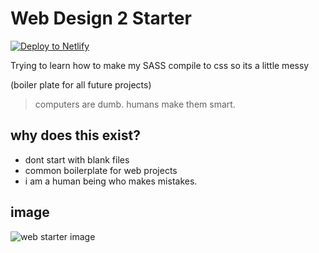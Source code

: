 # Web Design 2 Starter

<a href="https://app.netlify.com/start/deploy?repository=https://github.com/CaelFoster/web2starter">
<img src="https://www.netlify.com/img/deploy/button.svg" alt="Deploy to Netlify"></a>

Trying to learn how to make my SASS compile to css so its a little messy

(boiler plate for all future projects)

> computers are dumb. humans make them smart.

## why does this exist?

- dont start with blank files
- common boilerplate for web projects
- i am a human being who makes mistakes.

## image

![web starter image](https://files.gitbook.com/v0/b/gitbook-x-prod.appspot.com/o/spaces%2FU0HUZWjoFWylOv4oKdRx%2Fuploads%2FYZ49hTrrqwCSbSApwqq1%2FWeb%202%20Starter.png?alt=media&token=163de608-50f8-4042-926b-b57e45478d69)

